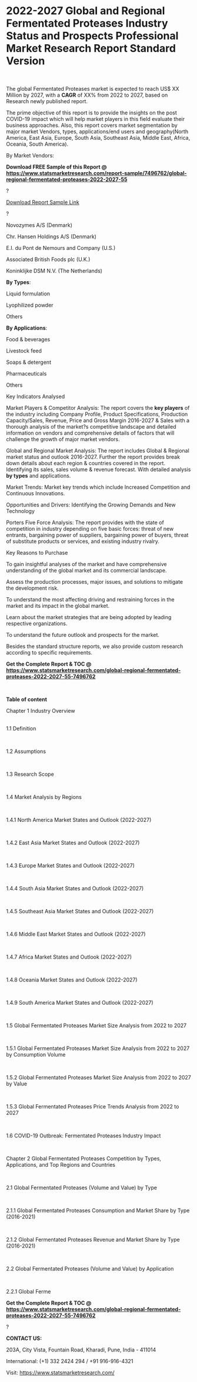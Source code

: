 <h1>2022-2027 Global and Regional Fermentated Proteases Industry Status and Prospects Professional Market Research Report Standard Version</h1><br/><p>The global Fermentated Proteases market is expected to reach US$ XX Million by 2027, with a <strong>CAGR</strong> of XX% from 2022 to 2027, based on Research newly published report.</p>
 
 
 
 <p>The prime objective of this report is to provide the insights on the post COVID-19 impact which will help market players in this field evaluate their business approaches. Also, this report covers market segmentation by major market Vendors, types, applications/end users and geography(North America, East Asia, Europe, South Asia, Southeast Asia, Middle East, Africa, Oceania, South America).</p>
 
 
 
 <p>By Market Vendors:</p>
 
 
 
 <div><b>Download FREE Sample of this Report @ <a href="https://www.statsmarketresearch.com/download-free-sample/7496762/global-regional-fermentated-proteases-2022-2027-55">https://www.statsmarketresearch.com/report-sample/7496762/global-regional-fermentated-proteases-2022-2027-55</a></b></div>
 
 
 
 <p>? </p>
 
 
 
 <p><a href="https://www.statsmarketresearch.com/download-free-sample/7496762/global-regional-fermentated-proteases-2022-2027-55">Download Report Sample Link</a></p>
 
 
 
 <p>? </p>
 
 
 
 <p>Novozymes A/S (Denmark)</p>
 
 
 
 <p>Chr. Hansen Holdings A/S (Denmark)</p>
 
 
 
 <p>E.I. du Pont de Nemours and Company (U.S.)</p>
 
 
 
 <p>Associated British Foods plc (U.K.)</p>
 
 
 
 <p>Koninklijke DSM N.V. (The Netherlands)</p>
 
 
 
 <p><strong>By Types</strong>:</p>
 
 
 
 <p>Liquid formulation</p>
 
 
 
 <p>Lyophilized powder</p>
 
 
 
 <p>Others</p>
 
 
 
 <p><strong><strong>By Applications</strong></strong>:</p>
 
 
 
 <p>Food & beverages</p>
 
 
 
 <p>Livestock feed</p>
 
 
 
 <p>Soaps & detergent</p>
 
 
 
 <p>Pharmaceuticals</p>
 
 
 
 <p>Others</p>
 
 
 
 <p>Key Indicators Analysed</p>
 
 
 
 <p>Market Players & Competitor Analysis: The report covers the <strong>key players</strong> of the industry including Company Profile, Product Specifications, Production Capacity/Sales, Revenue, Price and Gross Margin 2016-2027 & Sales with a thorough analysis of the market?s competitive landscape and detailed information on vendors and comprehensive details of factors that will challenge the growth of major market vendors.</p>
 
 
 
 <p>Global and Regional Market Analysis: The report includes Global & Regional market status and outlook 2016-2027. Further the report provides break down details about each region & countries covered in the report. Identifying its sales, sales volume & revenue forecast. With detailed analysis <strong>by types</strong> and applications.</p>
 
 
 
 <p>Market Trends: Market key trends which include Increased Competition and Continuous Innovations.</p>
 
 
 
 <p>Opportunities and Drivers: Identifying the Growing Demands and New Technology</p>
 
 
 
 <p>Porters Five Force Analysis: The report provides with the state of competition in industry depending on five basic forces: threat of new entrants, bargaining power of suppliers, bargaining power of buyers, threat of substitute products or services, and existing industry rivalry.</p>
 
 
 
 <p>Key Reasons to Purchase</p>
 
 
 
 <p>To gain insightful analyses of the market and have comprehensive understanding of the global market and its commercial landscape.</p>
 
 
 
 <p>Assess the production processes, major issues, and solutions to mitigate the development risk.</p>
 
 
 
 <p>To understand the most affecting driving and restraining forces in the market and its impact in the global market.</p>
 
 
 
 <p>Learn about the market strategies that are being adopted by leading respective organizations.</p>
 
 
 
 <p>To understand the future outlook and prospects for the market.</p>
 
 
 
 <p>Besides the standard structure reports, we also provide custom research according to specific requirements.</p>
 
 
 
 <div><b>Get the Complete Report & TOC @ <a href="https://www.statsmarketresearch.com/global-regional-fermentated-proteases-2022-2027-55-7496762">https://www.statsmarketresearch.com/global-regional-fermentated-proteases-2022-2027-55-7496762</a></b></div>
 
 
 
 <p><br />
 
 <b>Table of content</b></p>
 
 
 
 <p>Chapter 1 Industry Overview<br />
 
 <br />
 
 1.1 Definition<br />
 
 <br />
 
 1.2 Assumptions<br />
 
 <br />
 
 1.3 Research Scope<br />
 
 <br />
 
 1.4 Market Analysis by Regions<br />
 
 <br />
 
 1.4.1 North America Market States and Outlook (2022-2027)<br />
 
 <br />
 
 1.4.2 East Asia Market States and Outlook (2022-2027)<br />
 
 <br />
 
 1.4.3 Europe Market States and Outlook (2022-2027)<br />
 
 <br />
 
 1.4.4 South Asia Market States and Outlook (2022-2027)<br />
 
 <br />
 
 1.4.5 Southeast Asia Market States and Outlook (2022-2027)<br />
 
 <br />
 
 1.4.6 Middle East Market States and Outlook (2022-2027)<br />
 
 <br />
 
 1.4.7 Africa Market States and Outlook (2022-2027)<br />
 
 <br />
 
 1.4.8 Oceania Market States and Outlook (2022-2027)<br />
 
 <br />
 
 1.4.9 South America Market States and Outlook (2022-2027)<br />
 
 <br />
 
 1.5 Global Fermentated Proteases Market Size Analysis from 2022 to 2027<br />
 
 <br />
 
 1.5.1 Global Fermentated Proteases Market Size Analysis from 2022 to 2027 by Consumption Volume<br />
 
 <br />
 
 1.5.2 Global Fermentated Proteases Market Size Analysis from 2022 to 2027 by Value<br />
 
 <br />
 
 1.5.3 Global Fermentated Proteases Price Trends Analysis from 2022 to 2027<br />
 
 <br />
 
 1.6 COVID-19 Outbreak: Fermentated Proteases Industry Impact<br />
 
 <br />
 
 Chapter 2 Global Fermentated Proteases Competition by Types, Applications, and Top Regions and Countries<br />
 
 <br />
 
 2.1 Global Fermentated Proteases (Volume and Value) by Type<br />
 
 <br />
 
 2.1.1 Global Fermentated Proteases Consumption and Market Share by Type (2016-2021)<br />
 
 <br />
 
 2.1.2 Global Fermentated Proteases Revenue and Market Share by Type (2016-2021)<br />
 
 <br />
 
 2.2 Global Fermentated Proteases (Volume and Value) by Application<br />
 
 <br />
 
 2.2.1 Global Ferme</p>
 
 
 
 <div><b>Get the Complete Report & TOC @ <a href="https://www.statsmarketresearch.com/global-regional-fermentated-proteases-2022-2027-55-7496762">https://www.statsmarketresearch.com/global-regional-fermentated-proteases-2022-2027-55-7496762</a></b></div>
 
 
 
 <p>? </p>
 
 
 
 <p><b>CONTACT US:</b><br />
 
 203A, City Vista, Fountain Road, Kharadi, Pune, India - 411014<br />
 
 International: (+1) 332 2424 294 / +91 916-916-4321<br />
 
 Visit: <a href="https://www.statsmarketresearch.com/">https://www.statsmarketresearch.com/</a></p>